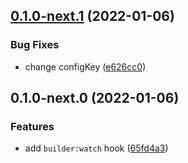 ## [0.1.0-next.1](https://github.com/dungsil/nuxt-articles/compare/0.1.0-next.0...0.1.0-next.1) (2022-01-06)


### Bug Fixes

* change configKey ([e626cc0](https://github.com/dungsil/nuxt-articles/commit/e626cc0c21e83acd96357c94a6f020147303a3eb))

## 0.1.0-next.0 (2022-01-06)


### Features

* add `builder:watch` hook ([65fd4a3](https://github.com/dungsil/nuxt-articles/commit/65fd4a3d155e7f9590fa9c2e8acc3df2ef0c83dd))

